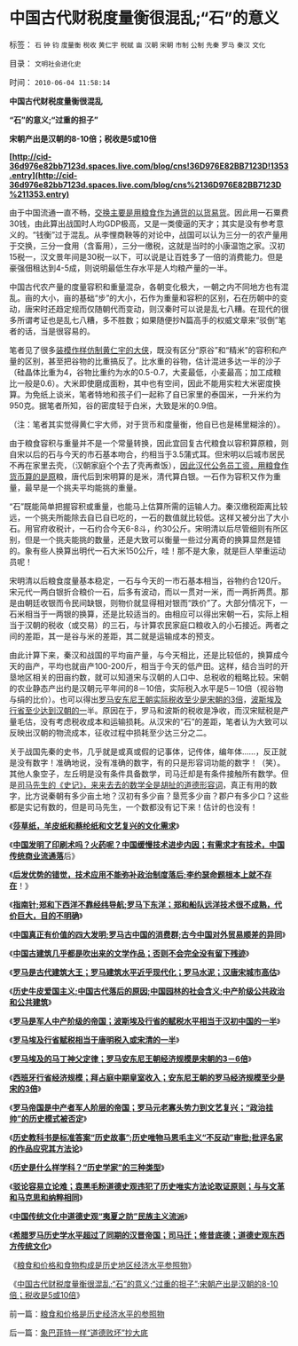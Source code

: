 # 中国古代财税度量衡很混乱;“石”的意义

标签： `石` `钟` `钧` `度量衡` `税收` `黄仁宇` `税赋` `亩` `汉朝` `宋朝` `市制` `公制` `先秦` `罗马` `秦汉` `文化` 

目录： `文明社会进化史`

时间： `2010-06-04 11:58:14`

**中国古代财税度量衡很混乱**

**“石”的意义;“过重的担子”**

**宋朝产出是汉朝的8-10倍；税收是5或10倍**

**[http://cid-36d976e82bb7123d.spaces.live.com/blog/cns!36D976E82BB7123D!1353.entry](http://cid-36d976e82bb7123d.spaces.live.com/blog/cns%2136D976E82BB7123D%211353.entry)**

由于中国流通一直不畅，[交换主要是用粮食作为通货的以货易货](../../../2009/12/4/讲政治的古代货币.md)。因此用一石粟费30钱，由此算出战国时人均GDP极高，又是一类傻逼的天才；其实是没有参考意义的。“钱衡”过于混乱。从李悝商鞅等的对论中，战国可以认为三分一的农产量用于交换，三分一食用（含畜用），三分一缴税，这就是当时的小康温饱之家。汉初15税一，汉文景年间是30税一以下，可以说是让百姓多了一倍的消费能力。但是豪强佃租达到4-5成，则说明最低生存水平是人均粮产量的一半。

中国古代农产量的度量容积和重量混杂，各朝变化极大，一朝之内不同地方也有混乱。亩的大小，亩的基础“步”的大小，石作为重量和容积的区别，石在历朝中的变动，唐宋时还趋定规而仅随朝代而变动，则汉秦时可以说是乱七八糟。在现代的很多所谓考证也是乱七八糟，多不胜数；如果随便抄N篇高手的权威文章来“驳倒”笔者的话，当是很容易的。

笔者见了很多[装模作样仿制黄仁宇的大侠](../../../2010/6/2/历史意识形态，驳论容易立论难.md)，既没有区分“原谷”和“精米”的容积和产量的区别，甚至把谷物的比重搞反了。比水重的谷物，估计混进多达一半的沙子（硅晶体比重为4，谷物比重约为水的0.5-0.7，大麦最低，小麦最高；加工成粮比一般是0.6）。大米即使磨成面粉，其中也有空间，因此不能用实粒大米密度换算。为免纸上谈米，笔者特地和孩子们一起称了自已家里的泰国米，一升米约为950克。据笔者所知，谷的密度轻于白米，大致是米的0.9倍。

（注：笔者其实觉得黄仁宇大师，对于货币和度量衡，他自已也是稀里糊涂的）。

由于粮食容积与重量并不是一个常量转换，因此宜回复古代粮食以容积算原粮，则自宋以后的石与今天的市石基本吻合，约相当于3.5蒲式耳。但宋明以后城市居民不再在家里去壳，（汉朝家庭个个去了壳再煮饭），[因此汉代公务员工资，用粮食作货币算的是原](../../../2010/1/15/为什么私有制社会富人有善心.md)粮，唐代后到宋明算的是米，清代算白银。一石作为容积又作为重量，最早是一个挑夫平均能挑的重量。

“石”既能简单把握容积或重量，也能马上估算所需的运输人力。秦汉缴税距离比较远，一个挑夫所能除去自已自已吃的，一石的数值就比较低。这样又被分出了大小石。用官府收税计，一石约合今天6-8斗，约30公斤。宋明清以后尽管细则有所区别，但是一个挑夫能挑的数量，还是大致可以衡量一些过分离奇的换算显然是错的。象有些人换算出明代一石大米150公斤，哇！那不是大象，就是巨人举重运动员呢！

宋明清以后粮食度量基本稳定，一石与今天的一市石基本相当，谷物约合120斤。宋元代一两白银折合粮价一石，后多有波动，而以一贯对一米，而一两折两贯。那是由朝廷收银而令民间缺银，则物价就显得相对银而“跌价”了。大部分情况下，一石米相当于一两银的换算，还是比较适当的。由相应可以得出宋朝一石，实际上相当于汉朝的税收（或交易）的三石，与计算农民家庭口粮收入的小石接近。两者之间的差距，其一是谷与米的差距，其二就是运输成本的预支。

由此计算下来，秦汉和战国的平均亩产量，与今天相比，还是比较低的，换算成今天的亩产，平均也就亩产100-200斤，相当于今天的低产田。这样，结合当时的开垦地区相关的田亩约数，就可以知道宋与汉朝的人口中、总税收的粗略比较。宋朝的农业静态产出约是汉朝元平年间的8－10倍，实际税入水平是5－10倍（视谷物与绢的比价）。也可以得出[罗马安东尼王朝实际税收至少是宋朝的3倍](../../../2010/6/3/罗马安东尼王朝经济规模是宋朝的3－6倍.md)，[波斯埃及行省至少达到汉朝的一](../../../2010/6/3/波斯埃及行省税水平相当于汉初一半.md)半。原因在于，罗马和波斯的税收是净收，而汉宋赋税是产量毛估，没有考虑税收成本和运输损耗。从汉宋的“石”的差距，笔者认为大致可以反映出汉朝的物流成本，征收过程中损耗至少达三分之二。

关于战国先秦的史书，几乎就是或真或假的记事体，记传体，编年体……，反正就是没有数字！准确地说，没有准确的数字，有的只是形容词功能的数字！（笑）。其他人象空子，左丘明是没有条件具备数学，司马迁却是有条件接触所有数学。但是[司马先生的《史记》，来来去去的数学全是胡扯的道德形容词](../../../2010/6/2/历史是什么样学科？“历史学家”的三种类型.md)，真正有用的数字，比方说秦朝有多少亩土地？汉初有多少亩？垦荒多少亩？郡户有多少口？这些都是实记有数的，但是司马先生，一个数都没有记下来！估计的也没有！

《[**莎草纸，羊皮纸和蔡纶纸和文艺复兴的文化需求**](../../../2010/5/31/中国发明了纸吗？.md)》

《[**中国发明了印刷术吗？火药呢？中国缓慢技术进步内因；有需求才有技术，中国传统商业流通落**](http://cid-36d976e82bb7123d.spaces.live.com/blog/cns%2136D976E82BB7123D%211327.entry)后》

《[**后发优势的错觉，技术应用不能弥补政治制度落后;李约瑟命题根本上就不存在**](../../../2010/5/31/中国历史上从来没有领先过.md)！》

《[**指南针;郑和下西洋不靠经纬导航;罗马下东洋；郑和船队远洋技术很不成熟，代价巨大，目的不明确**](../../../2010/5/31/指南针？罗马下东洋远远超过郑和下西洋！.md)》

《[**中国真正有价值的四大发明;罗马古中国的消费群;古今中国对外贸易顺差的异同**](../../../2010/5/31/中国真正有价值的四大发明.md)》

《[**中国古建筑几乎都是吹出来的文学作品；否则不会完全没有留下残迹**](../../../2010/6/2/中国古建筑吹出来的牛皮文学吗？.md)》

《[**罗马是古代建筑大王；罗马建筑水平近乎现代化；罗马水泥；汉唐宋城市高估**](../../../2010/6/2/罗马建筑水平近乎现代化;罗马是古代建筑大王.md)》

《[**历史牛皮爱国主义;中国古代落后的原因;中国园林的社会含义;中产阶级公共政治和公共建筑**](../../../2010/6/2/中国古代建筑技术落后的原因;牛皮爱国主义有用吗？.md)》

《[**罗马是军人中产阶级的帝国；波斯埃及行省的赋税水平相当于汉初中国的一半**](../../../2010/6/3/波斯埃及行省税水平相当于汉初一半.md)》

《[**罗马埃及行省赋税相当于唐明税入或宋清的一半**](../../../2010/6/3/罗马埃及行省赋税相当于唐明税入或宋清的一半.md)》

《[**罗马埃及的马丁神父定律；罗马安东尼王朝经济规模是宋朝的3－6倍**](../../../2010/6/3/罗马安东尼王朝经济规模是宋朝的3－6倍.md)》

《[**西班牙行省经济规模；拜占庭中期皇室收入；安东尼王朝的罗马经济规模至少是宋的3倍**](../../../2010/6/3/西班牙行省和拜占庭皇室与宋朝和清朝的税收比较.md)》

《[**罗马帝国是中产者军人阶层的帝国；罗马元老寡头势力到文艺复兴；“政治挂帅”的历史模式被否定**](../../../2010/6/3/罗马元老院富豪和中产者阶层.md)》

《[**历史教科书是标准答案“历史故事”;历史唯物马恩毛主义“不反动”审批;批评名家的作品应究其方法论**](../../../2010/6/2/历史教科书是有标准答案的“历史故事”.md)》

《[**历史是什么样学科？“历史学家”的三种类型**](../../../2010/6/2/历史是什么样学科？“历史学家”的三种类型.md)》

《[**驳论容易立论难；袁黑毛粉道德史观违犯了历史唯实方法论取证原则；与与文革和马克思和纳粹相同**](../../../2010/6/2/历史意识形态，驳论容易立论难.md)》

《[**中国传统文化中道德史观“夷夏之防”民族主义流派**](../../../2010/6/2/道德史观“夷夏之防”历史民族主义流派.md)》

《[**希腊罗马历史学水平超过了同期的汉晋帝国；司马迁；修昔底德；道德史观东西方传统文化**](../../../2010/6/4/道德史观是东西方传统文化的共同之处.md)》

《[粮食和价格和食物构成是历史地区经济水平参照物](../../../2010/6/4/粮食和价格是历史经济水平的参照物.md)》

《[中国古代财税度量衡很混乱;“石”的意义;“过重的担子”;宋朝产出是汉朝的8-10倍；税收是5或10倍](../../../2010/6/4/中国古代财税度量衡很混乱;“石”的意义.md)》



前一篇：[粮食和价格是历史经济水平的参照物](../../../2010/6/4/粮食和价格是历史经济水平的参照物.md)

后一篇：[象巴菲特一样“道德败坏”抄大底](../../../2010/6/4/象巴菲特一样“道德败坏”抄大底.md)
